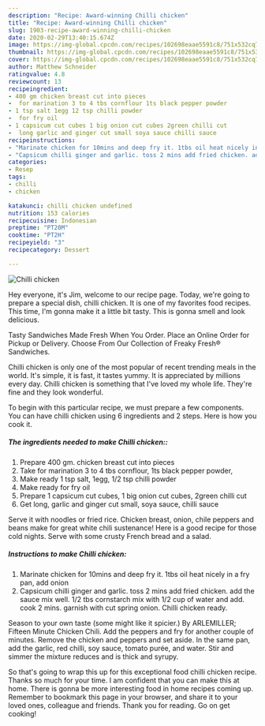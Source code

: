 ```yaml
---
description: "Recipe: Award-winning Chilli chicken"
title: "Recipe: Award-winning Chilli chicken"
slug: 1903-recipe-award-winning-chilli-chicken
date: 2020-02-29T13:40:15.674Z
image: https://img-global.cpcdn.com/recipes/102698eaae5591c8/751x532cq70/chilli-chicken-recipe-main-photo.jpg
thumbnail: https://img-global.cpcdn.com/recipes/102698eaae5591c8/751x532cq70/chilli-chicken-recipe-main-photo.jpg
cover: https://img-global.cpcdn.com/recipes/102698eaae5591c8/751x532cq70/chilli-chicken-recipe-main-photo.jpg
author: Matthew Schneider
ratingvalue: 4.8
reviewcount: 13
recipeingredient:
- 400 gm chicken breast cut into pieces
-  for marination 3 to 4 tbs cornflour 1ts black pepper powder
- 1 tsp salt 1egg 12 tsp chilli powder
-  for fry oil
- 1 capsicum cut cubes 1 big onion cut cubes 2green chilli cut
-  long garlic and ginger cut small soya sauce chilli sauce
recipeinstructions:
- "Marinate chicken for 10mins and deep fry it. 1tbs oil heat nicely in a fry pan, add onion"
- "Capsicum chilli ginger and garlic. toss 2 mins add fried chicken. add the sauce mix well. 1/2 tbs cornstarch mix with 1/2 cup of water and add. cook 2 mins. garnish with cut spring onion. Chilli chicken ready."
categories:
- Resep
tags:
- chilli
- chicken

katakunci: chilli chicken undefined
nutrition: 153 calories
recipecuisine: Indonesian
preptime: "PT20M"
cooktime: "PT2H"
recipeyield: "3"
recipecategory: Dessert

---
```



![Chilli chicken](https://img-global.cpcdn.com/recipes/102698eaae5591c8/751x532cq70/chilli-chicken-recipe-main-photo.jpg)

Hey everyone, it's Jim, welcome to our recipe page. Today, we're going to prepare a special dish, chilli chicken. It is one of my favorites food recipes. This time, I'm gonna make it a little bit tasty. This is gonna smell and look delicious.

Tasty Sandwiches Made Fresh When You Order. Place an Online Order for Pickup or Delivery. Choose From Our Collection of Freaky Fresh® Sandwiches.

Chilli chicken is only one of the most popular of recent trending meals in the world. It's simple, it is fast, it tastes yummy. It is appreciated by millions every day. Chilli chicken is something that I've loved my whole life. They're fine and they look wonderful.


To begin with this particular recipe, we must prepare a few components. You can have chilli chicken using 6 ingredients and 2 steps. Here is how you cook it.

##### The ingredients needed to make Chilli chicken::

1. Prepare 400 gm. chicken breast cut into pieces
1. Take  for marination 3 to 4 tbs cornflour, 1ts black pepper powder,
1. Make ready 1 tsp salt, 1egg, 1/2 tsp chilli powder
1. Make ready  for fry oil
1. Prepare 1 capsicum cut cubes, 1 big onion cut cubes, 2green chilli cut
1. Get  long, garlic and ginger cut small, soya sauce, chilli sauce


Serve it with noodles or fried rice. Chicken breast, onion, chile peppers and beans make for great white chili sustenance! Here is a good recipe for those cold nights. Serve with some crusty French bread and a salad. 

##### Instructions to make Chilli chicken:

1. Marinate chicken for 10mins and deep fry it. 1tbs oil heat nicely in a fry pan, add onion
1. Capsicum chilli ginger and garlic. toss 2 mins add fried chicken. add the sauce mix well. 1/2 tbs cornstarch mix with 1/2 cup of water and add. cook 2 mins. garnish with cut spring onion. Chilli chicken ready.


Season to your own taste (some might like it spicier.) By ARLEMILLER; Fifteen Minute Chicken Chili. Add the peppers and fry for another couple of minutes. Remove the chicken and peppers and set aside. In the same pan, add the garlic, red chilli, soy sauce, tomato purée, and water. Stir and simmer the mixture reduces and is thick and syrupy. 

So that's going to wrap this up for this exceptional food chilli chicken recipe. Thanks so much for your time. I am confident that you can make this at home. There is gonna be more interesting food in home recipes coming up. Remember to bookmark this page in your browser, and share it to your loved ones, colleague and friends. Thank you for reading. Go on get cooking!
